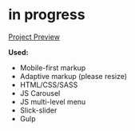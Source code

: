 # in progress

[Project Preview](https://anniemarkina.github.io/Fashion_Landing_Adaptive/)

**Used:**
* Mobile-first markup
* Adaptive markup (please resize)
* HTML/CSS/SASS
* JS Carousel
* JS multi-level menu
* Slick-slider
* Gulp
